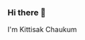 ### Hi there 👋
I'm Kittisak Chaukum 
<!--
**tuta753/tuta753** is a ✨ _special_ ✨ repository because its `README.md` (this file) appears on your GitHub profile.




